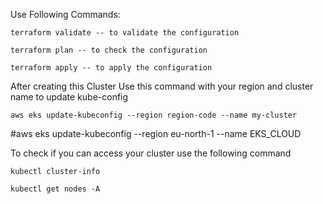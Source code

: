 Use Following Commands:

```
terraform validate -- to validate the configuration

terraform plan -- to check the configuration

terraform apply -- to apply the configuration

```


After creating this Cluster Use this command with your region and cluster name to update kube-config

```
aws eks update-kubeconfig --region region-code --name my-cluster

```

#aws eks update-kubeconfig --region eu-north-1 --name EKS_CLOUD


To check if you can access your cluster use the following command

```
kubectl cluster-info

kubectl get nodes -A 

```